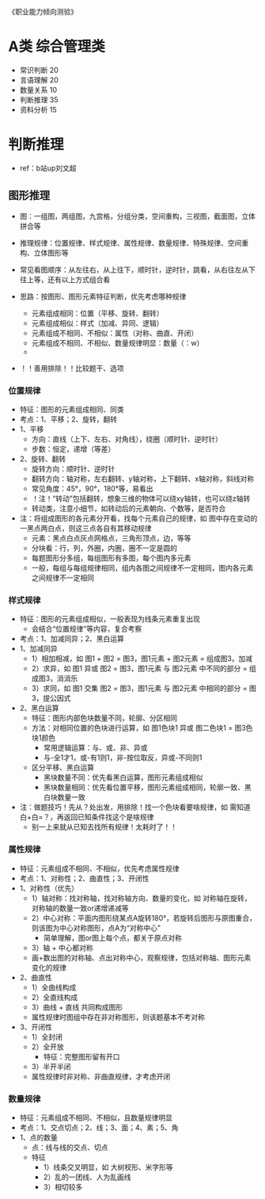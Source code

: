 《职业能力倾向测验》

# A类 综合管理类
- 常识判断 20
- 言语理解 20
- 数量关系 10
- 判断推理 35
- 资料分析 15

# 判断推理
- ref：b站up刘文超

## 图形推理
- 图：一组图，两组图，九宫格，分组分类，空间重构，三视图，截面图，立体拼合等
- 推理规律：位置规律、样式规律、属性规律、数量规律、特殊规律、空间重构、立体图形等
- 常见看图顺序：从左往右，从上往下，顺时针，逆时针，跳看，从右往左从下往上等，还有以上方式组合看
- 思路：按图形、图形元素特征判断，优先考虑哪种规律
  - 元素组成相同：位置（平移、旋转、翻转）
  - 元素组成相似：样式（加减、异同、逻辑）
  - 元素组成不相同、不相似：属性（对称、曲直、开闭）
  - 元素组成不相同、不相似、数量规律明显：数量（：w）
  - 


- ！！善用排除！！比较题干、选项
### 位置规律
- 特征：图形的元素组成相同、同类
- 考点：1、平移；2、旋转，翻转
- 1、平移
  - 方向：直线（上下、左右、对角线），绕圈（顺时针、逆时针）
  - 步数：恒定，递增（等差）
- 2、旋转、翻转
  - 旋转方向：顺时针、逆时针
  - 翻转方向：轴对称，左右翻转、y轴对称，上下翻转、x轴对称，斜线对称
  - 常见角度：45°，90°，180°等，易看出
  - ！注！“转动”包括翻转，想象三维的物体可以绕xy轴转，也可以绕z轴转
  - 转动类，注意小细节，如转动后的元素朝向、个数等，是否符合
- 注：将组成图形的各元素分开看，找每个元素自己的规律，如 图中存在变动的一黑点两白点，则这三点各自有其移动规律
  - 元素：黑点白点灰点网格点，三角形顶点，边，等等
  - 分块看：行，列，外圈，内圈，圈不一定是圆的
  - 每题图形分多组，每组图形有多图，每个图内多元素
  - 一般，每组与每组规律相同，组内各图之间规律不一定相同，图内各元素之间规律不一定相同
### 样式规律
- 特征：图形的元素组成相似，一般表现为线条元素重复出现
  - 会结合“位置规律”等内容，复合考察
- 考点：1、加减同异；2、黑白运算
- 1、加减同异
  - 1）相加相减，如 图1 + 图2 = 图3，图1元素 + 图2元素 = 组成图3，加减
  - 2）求异，如 图1 异或 图2 = 图3，图1元素 与 图2元素 中不同的部分 = 组成图3，消消乐
  - 3）求同，如 图1 交集 图2 = 图3，图1元素 与 图2元素 中相同的部分 = 图3，提公因式
- 2、黑白运算
  - 特征：图形内部色块数量不同，轮廓、分区相同
  - 方法：对相同位置的色块进行运算，如 图1色块1 异或 图二色块1 = 图3色块1颜色
    - 常用逻辑运算：与、或、非、异或
    - 与-全1才1，或-有1则1，非-按位取反，异或-不同则1
  - 区分平移、黑白运算
    - 黑块数量不同：优先看黑白运算，图形元素组成相似
    - 黑块数量相同：优先看位置平移，图形元素组成相同，轮廓一致、黑白块数量一致
- 注：做题技巧！先从？处出发，用排除！找一个色块看要啥规律，如 需知道 白+白=？，再返回已知条件找这个是啥规律
    - 别一上来就从已知去找所有规律！太耗时了！！
### 属性规律
- 特征：元素组成不相同、不相似，优先考虑属性规律
- 考点：1、对称性；2、曲直性；3、开闭性
- 1、对称性（优先）
  - 1）轴对称：找对称轴，找对称轴方向、数量的变化，如 对称轴在旋转，对称轴的数量一致or递增递减等
  - 2）中心对称：平面内图形绕某点A旋转180°，若旋转后图形与原图重合，则该图为中心对称图形，点A为“对称中心”
    - 简单理解，图or图上每个点，都关于原点对称
  - 3）轴 + 中心都对称
  - 画+数出图的对称轴、点出对称中心，观察规律，包括对称轴、图形元素变化的规律
- 2、曲直性
  - 1）全曲线构成
  - 2）全直线构成
  - 3）曲线 + 直线 共同构成图形
  - 属性规律时图组中存在非对称图形，则该题基本不考对称
- 3、开闭性
  - 1）全封闭
  - 2）全开放
    - 特征：完整图形留有开口
  - 3）半开半闭
  - 属性规律时非对称、非曲直规律，才考虑开闭
### 数量规律
- 特征：元素组成不相同、不相似，且数量规律明显
- 考点：1、交点切点；2、线；3、面；4、素；5、角
- 1、点的数量
  - 点：线与线的交点、切点
  - 特征
    - 1）线条交叉明显，如 大树杈形、米字形等
    - 2）乱的一团线、人为乱画线
    - 3）相切较多









